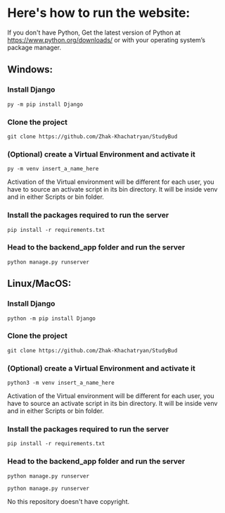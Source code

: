# Here's how to run the website:

If you don't have Python, Get the latest version of Python at https://www.python.org/downloads/ or with your operating system’s package manager.

## Windows:

### Install Django

```py -m pip install Django```

### Clone the project

```git clone https://github.com/Zhak-Khachatryan/StudyBud```

### (Optional) create a Virtual Environment and activate it

```py -m venv insert_a_name_here```

Activation of the Virtual environment will be different for each user, you have to source an activate script in its bin directory. It will be inside venv and in either Scripts or bin folder.

### Install the packages required to run the server

```pip install -r requirements.txt```

### Head to the backend_app folder and run the server

```python manage.py runserver```



## Linux/MacOS:

### Install Django

```python -m pip install Django```

### Clone the project

```git clone https://github.com/Zhak-Khachatryan/StudyBud```

### (Optional) create a Virtual Environment and activate it

```python3 -m venv insert_a_name_here```

Activation of the Virtual environment will be different for each user, you have to source an activate script in its bin directory. It will be inside venv and in either Scripts or bin folder.

### Install the packages required to run the server

```pip install -r requirements.txt```

### Head to the backend_app folder and run the server

```python manage.py runserver```


```python manage.py runserver```

No this repository doesn't have copyright.

